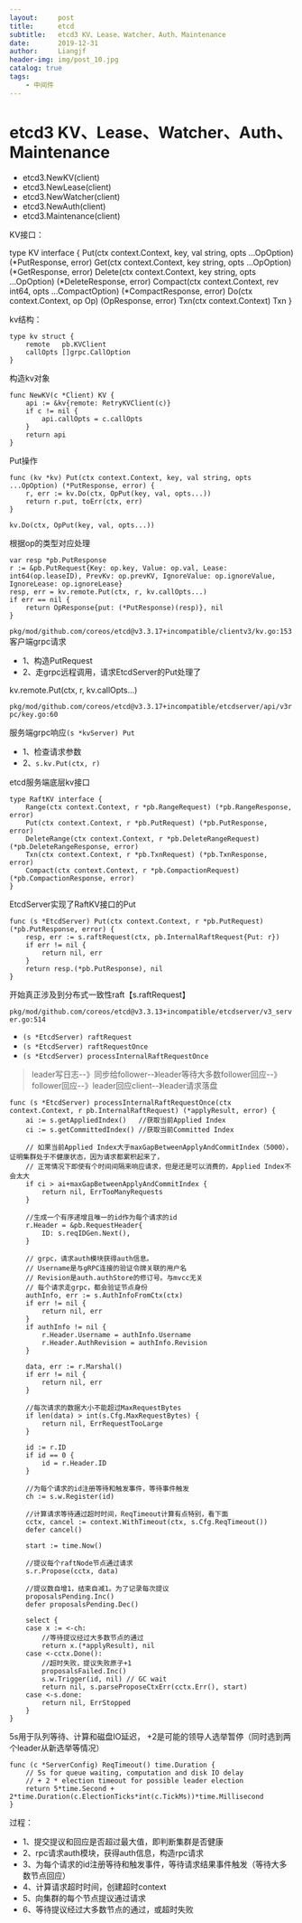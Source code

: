 ```yaml
---
layout:     post                  
title:      etcd
subtitle:   etcd3 KV、Lease、Watcher、Auth、Maintenance
date:       2019-12-31
author:     Liangjf
header-img: img/post_10.jpg
catalog: true                      
tags:                       
    - 中间件
---
```


# etcd3 KV、Lease、Watcher、Auth、Maintenance

- etcd3.NewKV(client)
- etcd3.NewLease(client)
- etcd3.NewWatcher(client)
- etcd3.NewAuth(client)
- etcd3.Maintenance(client)

KV接口：

type KV interface {
	Put(ctx context.Context, key, val string, opts ...OpOption) (*PutResponse, error)
	Get(ctx context.Context, key string, opts ...OpOption) (*GetResponse, error)
	Delete(ctx context.Context, key string, opts ...OpOption) (*DeleteResponse, error)
	Compact(ctx context.Context, rev int64, opts ...CompactOption) (*CompactResponse, error)
	Do(ctx context.Context, op Op) (OpResponse, error)
	Txn(ctx context.Context) Txn
}

kv结构：

    type kv struct {
        remote   pb.KVClient
        callOpts []grpc.CallOption
    }

构造kv对象

    func NewKV(c *Client) KV {
        api := &kv{remote: RetryKVClient(c)}
        if c != nil {
            api.callOpts = c.callOpts
        }
        return api
    }


Put操作

    func (kv *kv) Put(ctx context.Context, key, val string, opts ...OpOption) (*PutResponse, error) {
        r, err := kv.Do(ctx, OpPut(key, val, opts...))
        return r.put, toErr(ctx, err)
    }

`kv.Do(ctx, OpPut(key, val, opts...))`

根据op的类型对应处理

    var resp *pb.PutResponse
    r := &pb.PutRequest{Key: op.key, Value: op.val, Lease: int64(op.leaseID), PrevKv: op.prevKV, IgnoreValue: op.ignoreValue, IgnoreLease: op.ignoreLease}
    resp, err = kv.remote.Put(ctx, r, kv.callOpts...)
    if err == nil {
        return OpResponse{put: (*PutResponse)(resp)}, nil
    }


`pkg/mod/github.com/coreos/etcd@v3.3.17+incompatible/clientv3/kv.go:153`
客户端grpc请求

- 1、构造PutRequest
- 2、走grpc远程调用，请求EtcdServer的Put处理了

kv.remote.Put(ctx, r, kv.callOpts...)


`pkg/mod/github.com/coreos/etcd@v3.3.17+incompatible/etcdserver/api/v3rpc/key.go:60`

服务端grpc响应`(s *kvServer) Put`

- 1、检查请求参数
- 2、`s.kv.Put(ctx, r)`

etcd服务端底层kv接口

    type RaftKV interface {
        Range(ctx context.Context, r *pb.RangeRequest) (*pb.RangeResponse, error)
        Put(ctx context.Context, r *pb.PutRequest) (*pb.PutResponse, error)
        DeleteRange(ctx context.Context, r *pb.DeleteRangeRequest) (*pb.DeleteRangeResponse, error)
        Txn(ctx context.Context, r *pb.TxnRequest) (*pb.TxnResponse, error)
        Compact(ctx context.Context, r *pb.CompactionRequest) (*pb.CompactionResponse, error)
    }

EtcdServer实现了RaftKV接口的Put

    func (s *EtcdServer) Put(ctx context.Context, r *pb.PutRequest) (*pb.PutResponse, error) {
        resp, err := s.raftRequest(ctx, pb.InternalRaftRequest{Put: r})
        if err != nil {
            return nil, err
        }
        return resp.(*pb.PutResponse), nil
    }


开始真正涉及到分布式一致性raft【s.raftRequest】

`pkg/mod/github.com/coreos/etcd@v3.3.13+incompatible/etcdserver/v3_server.go:514`

- `(s *EtcdServer) raftRequest`
- `(s *EtcdServer) raftRequestOnce`
- `(s *EtcdServer) processInternalRaftRequestOnce`


> leader写日志--》同步给follower--》leader等待大多数follower回应--》follower回应--》leader回应client--》leader请求落盘

    func (s *EtcdServer) processInternalRaftRequestOnce(ctx context.Context, r pb.InternalRaftRequest) (*applyResult, error) {
        ai := s.getAppliedIndex()	//获取当前Applied Index
        ci := s.getCommittedIndex() //获取当前Committed Index

        // 如果当前Applied Index大于maxGapBetweenApplyAndCommitIndex（5000），证明集群处于不健康状态，因为请求都累积起来了，
        // 正常情况下即使有个时间间隔来响应请求，但是还是可以消费的，Applied Index不会太大
        if ci > ai+maxGapBetweenApplyAndCommitIndex {
            return nil, ErrTooManyRequests
        }

        //生成一个有序递增且唯一的id作为每个请求的id
        r.Header = &pb.RequestHeader{
            ID: s.reqIDGen.Next(),
        }

        // grpc，请求auth模块获得auth信息。
        // Username是与gRPC连接的验证令牌关联的用户名
        // Revision是auth.authStore的修订号。与mvcc无关
        // 每个请求走grpc，都会验证节点身份
        authInfo, err := s.AuthInfoFromCtx(ctx)
        if err != nil {
            return nil, err
        }
        if authInfo != nil {
            r.Header.Username = authInfo.Username
            r.Header.AuthRevision = authInfo.Revision
        }

        data, err := r.Marshal()
        if err != nil {
            return nil, err
        }

        //每次请求的数据大小不能超过MaxRequestBytes
        if len(data) > int(s.Cfg.MaxRequestBytes) {
            return nil, ErrRequestTooLarge
        }

        id := r.ID
        if id == 0 {
            id = r.Header.ID
        }

        //为每个请求的id注册等待和触发事件，等待事件触发
        ch := s.w.Register(id)

        //计算请求等待通过超时时间，ReqTimeout计算有点特别，看下面
        cctx, cancel := context.WithTimeout(ctx, s.Cfg.ReqTimeout())
        defer cancel()

        start := time.Now()

        //提议每个raftNode节点通过请求
        s.r.Propose(cctx, data)

        //提议数自增1，结束自减1。为了记录每次提议
        proposalsPending.Inc()
        defer proposalsPending.Dec()

        select {
        case x := <-ch:
            //等待提议经过大多数节点的通过
            return x.(*applyResult), nil
        case <-cctx.Done():
            //超时失败，提议失败原子+1
            proposalsFailed.Inc()
            s.w.Trigger(id, nil) // GC wait
            return nil, s.parseProposeCtxErr(cctx.Err(), start)
        case <-s.done:
            return nil, ErrStopped
        }
    }

5s用于队列等待、计算和磁盘IO延迟， +2是可能的领导人选举暂停（同时选到两个leader从新选举等情况）

    func (c *ServerConfig) ReqTimeout() time.Duration {
        // 5s for queue waiting, computation and disk IO delay
        // + 2 * election timeout for possible leader election
        return 5*time.Second + 2*time.Duration(c.ElectionTicks*int(c.TickMs))*time.Millisecond
    }

过程：

- 1、提交提议和回应是否超过最大值，即判断集群是否健康
- 2、rpc请求auth模块，获得auth信息，构造rpc请求
- 3、为每个请求的id注册等待和触发事件，等待请求结果事件触发（等待大多数节点回应）
- 4、计算请求超时时间，创建超时context
- 5、向集群的每个节点提议通过请求
- 6、等待提议经过大多数节点的通过，或超时失败

